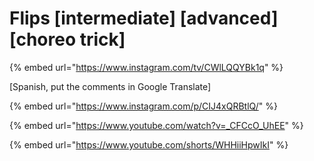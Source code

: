 # Flips \[intermediate] \[advanced] \[choreo trick]

{% embed url="https://www.instagram.com/tv/CWlLQQYBk1q" %}

\[Spanish, put the comments in Google Translate]

{% embed url="https://www.instagram.com/p/CIJ4xQRBtlQ/" %}

{% embed url="https://www.youtube.com/watch?v=_CFCcO_UhEE" %}

{% embed url="https://www.youtube.com/shorts/WHHiiHpwIkI" %}
